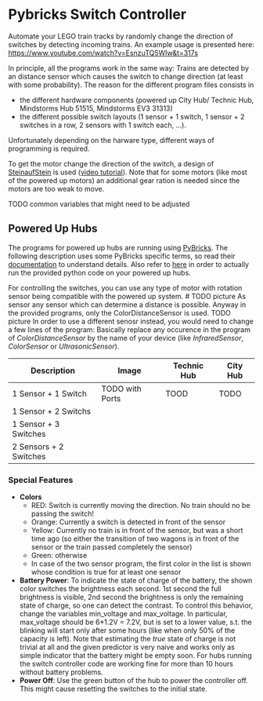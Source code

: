 # Pybricks Switch Controller
Automate your LEGO train tracks by randomly change the direction of switches by detecting incoming trains. An example usage is presented here: https://www.youtube.com/watch?v=EsnzuTQ5WIw&t=317s 

In principle, all the programs work in the same way: Trains are detected by an distance sensor which causes the switch to change direction (at least with some probability). The reason for the different program files consists in
- the different hardware components (powered up City Hub/ Technic Hub, Mindstorms Hub 51515, Mindstorms EV3 31313)
- the different possible switch layouts (1 sensor + 1 switch, 1 sensor + 2 switches in a row, 2 sensors with 1 switch each, ...).

Unfortunately depending on the harware type, different ways of programming is required. 

To get the motor change the direction of the switch, a design of [SteinaufStein](https://www.youtube.com/channel/UCJ-c1vQHVZZ6S6xhjjNo7Gg) is used ([video tutorial](https://youtu.be/Jwv6kI0IBoQ?t=63)). Note that for some motors (like most of the powered up motors) an additional gear ration is needed since the motors are too weak to move. 

TODO common variables that might need to be adjusted 

## Powered Up Hubs
The programs for powered up hubs are running using [PyBricks](https://pybricks.com/). The following description uses some PyBricks specific terms, so read their [documentation](https://docs.pybricks.com/en/stable/) to understand details. Also refer to [here](https://code.pybricks.com/) in order to actually run the provided python code on your powered up hubs.

For controlling the switches, you can use any type of motor with rotation sensor being compatible with the powered up system. # TODO picture
As sensor any sensor which can determine a distance is possible. Anyway in the provided programs, only the ColorDistanceSensor is used. TODO picture
In order to use a different senosr instead, you would need to change a few lines of the program: Basically replace any occurence in the program of *ColorDistanceSensor* by the name of your device (like *InfraredSensor*, *ColorSensor* or *UltrasonicSensor*).



|Description | Image | Technic Hub | City Hub |
|-|-|-|-|
|1 Sensor + 1 Switch | TODO with Ports | TOOD | TODO |
|1 Sensor + 2 Switchs | | | |
|1 Sensor + 3 Switches | | | |
|2 Sensors + 2 Switches | | | | 

### Special Features
- **Colors**
  - RED: Switch is currently moving the direction. No train should no be passing the switch!
  - Orange: Currently a switch is detected in front of the sensor
  - Yellow: Currently no train is in front of the sensor, but was a short time ago (so either the transition of two wagons is in front of the sensor or the train passed completely the sensor)
  - Green: otherwise
  - In case of the two sensor program, the first color in the list is shown whose condition is true for at least one sensor
- **Battery Power**: To indicate the state of charge of the battery, the shown color switches the brightness each second. 1st second the full brightness is visible, 2nd second the brightness is only the remaining state of charge, so one can detect the contrast. To control this behavior, change the variables min_voltage and max_voltage. In particular, max_voltage should be 6\*1.2V = 7.2V, but is set to a lower value, s.t. the blinking will start only after some hours (like when only 50% of the capacity is left). Note that estimating the *true* state of charge is not trivial at all and the given predictor is very naive and works only as simple indicator that the battery might be empty soon. For hubs running the switch controller code are working fine for more than 10 hours without battery problems.
- **Power Off**: Use the green button of the hub to power the controller off. This might cause resetting the switches to the initial state.



